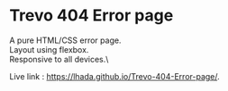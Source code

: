 # Trevo 404 Error page
A pure HTML/CSS error page.\
Layout using flexbox.\
Responsive to all devices.\

Live link : https://lhada.github.io/Trevo-404-Error-page/.

